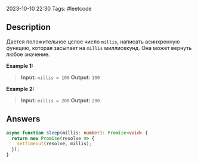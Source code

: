2023-10-10 22:30
Tags: #leetcode
## Description

Дается положительное целое число `millis`, написать асинхронную функцию, которая засыпает на `millis` миллисекунд. Она может вернуть любое значение.

**Example 1:**
>**Input:** `millis = 100`
>**Output:**  `100`

**Example 2:**
>**Input:** `millis = 200`
>**Output:**  `200`
## Answers

```typescript
async function sleep(millis: number): Promise<void> {
  return new Promise(resolve => {
    setTimeout(resolve, millis);
  });
}
```

